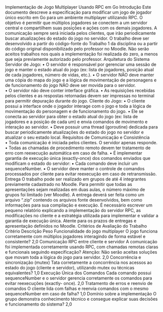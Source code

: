 
Implementação de Jogo Multiplayer Usando RPC em Go 
Introdução 
Este  documento  descreve  a  especificação  para  modificar  um  jogo  de  jogador  único 
escrito  em  Go  para um  ambiente  multiplayer  utilizando  RPC.  O objetivo  é  permitir  que 
múltiplos jogadores se conectem a um servidor central e compartilhem suas posições e 
ações  com  os  demais  jogadores.  A  comunicação  sempre  será  iniciada  pelos  clientes, 
que irão periodicamente buscar atualizações do estado do jogo no servidor. 
O trabalho deve ser desenvolvido a partir do código-fonte do Trabalho 1 da disciplina ou 
a partir do código original disponibilizado pelo professor no Moodle. Não serão aceitos 
trabalhos nos quais a implementação foi realizada do zero, a menos que seja 
previamente autorizado pelo professor. 
Arquitetura do Sistema 
Servidor de Jogo: 
• O servidor é responsável por gerenciar uma sessão de jogo e manter o 
estado atual do jogo (ex: lista de jogadores, posição atual de cada 
jogadores, número de vidas, etc.). 
• O servidor NÃO deve manter uma cópia do mapa do jogo e a lógica de 
movimentação de personagens e de funcionamento do jogo NÃO deve 
ser movida para o servidor.  
• O servidor não deve conter interface gráfica. 
• As requisições recebidas pelos clientes e as respostas retornadas devem 
ser impressas no terminal para permitir depuração durante do jogo. 
Cliente do Jogo: 
• O cliente possui a interface onde o jogador interage com o jogo e toda a 
lógica de movimentação do personagem e de funcionamento do jogo. 
• Ele se conecta ao servidor para obter o estado atual do jogo (ex: lista de 
jogadores e a posição de cada um) e envia comandos de movimento e 
interação ao servidor. 
• Deve possuir uma thread (goroutine) dedicada para buscar 
periodicamente atualizações do estado do jogo no servidor e atualizar o 
seu estado local. 
Requisitos de Comunicação e Consistência  
• Toda comunicação é iniciada pelos clientes. O servidor apenas 
responde. 
• Todas as chamadas de procedimento remoto devem ter tratamento de 
erro com reexecução automática em caso de falha. 
• É implementar garantia de execução única (exactly-once) dos comandos 
enviados que modificam o estado do servidor: 
▪ Cada comando deve incluir um sequenceNumber. 
▪ O servidor deve manter o controle de comandos processados por 
cliente para evitar reexecução em caso de retransmissão. 
Entrega 
O  trabalho  pode  ser  realizado  em  grupos  de até  4  integrantes  previamente  cadastrado 
no Moodle. Para permitir que todas as apresentações sejam realizadas em duas aulas, 
o número máximo de grupos foi limitado (ver Moodle). A entrega deverá ser feita como 
um arquivo “.zip” contendo os arquivos fonte desenvolvidos, bem como informações 
para sua compilação e execução. É necessário escrever um pequeno relatório 
explicando a implementação do servidor RPC, as modificações no cliente e a estratégia 
utilizada para implementar e validar a garantia de execução única. Atente para os prazos 
de entregas e apresentação definidos no Moodle. 
Critérios de Avaliação do Trabalho 
Critério Descrição Peso 
Funcionalidade do jogo 
multiplayer 
O jogo funciona corretamente com múltiplos jogadores 
interagindo de forma estável e consistente? 
2,0 
Comunicação RPC entre 
cliente e servidor 
A comunicação foi implementada corretamente usando RPC, com 
chamadas remotas claras e funcionais seguindo especificação? 
Atenção: Não serão aceitas soluções que movam toda a lógica do 
jogo para servidor. 
2,0 
Concorrência e 
sincronização (mutex) 
Tata corretamente a concorrência nos acessos ao estado do jogo 
(cliente e servidor), utilizando mutex ou técnicas equivalentes? 
1,0 
Execução Única dos 
Comandos 
Cada comando possui sequenceNumber e o servidor gerencia 
corretamente os comandos para evitar reexecuções (exactly-
once). 
2,0 
Tratamento de erros e 
reenvio de comandos 
O cliente lida com falhas e reenvia comandos com o mesmo 
sequenceNumber em caso de falha? 
1,0 
Domínio sobre a 
implementação 
O grupo demonstra conhecimento técnico e consegue explicar 
suas decisões e funcionamento do sistema? 
2,0 
 